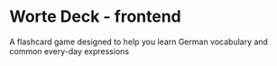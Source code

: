 # Worte Deck - frontend
A flashcard game designed to help you learn German vocabulary and common every-day expressions
